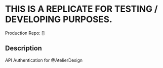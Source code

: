 # THIS IS A REPLICATE FOR TESTING / DEVELOPING PURPOSES.

Production Repo: []

## Description
API Authentication for @AtelierDesign
